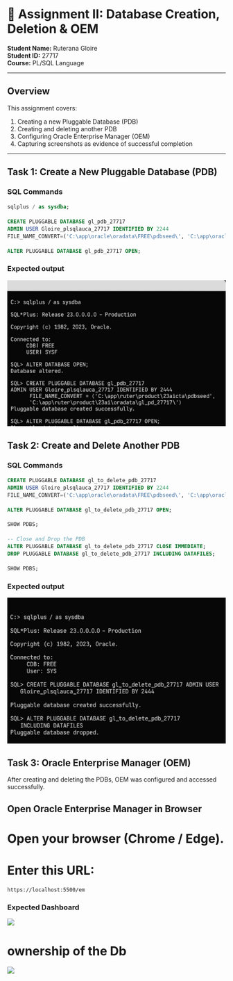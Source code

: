 # 📘 Assignment II: Database Creation, Deletion & OEM

**Student Name:** Ruterana Gloire   
**Student ID:** 27717  
**Course:** PL/SQL Language  


---

##  Overview

This assignment covers:
1. Creating a new Pluggable Database (PDB)
2. Creating and deleting another PDB
3. Configuring Oracle Enterprise Manager (OEM)
4. Capturing screenshots as evidence of successful completion

---

## Task 1: Create a New Pluggable Database (PDB)

###  SQL Commands
```sql
sqlplus / as sysdba;

CREATE PLUGGABLE DATABASE gl_pdb_27717 
ADMIN USER Gloire_plsqlauca_27717 IDENTIFIED BY 2244 
FILE_NAME_CONVERT=('C:\app\oracle\oradata\FREE\pdbseed\', 'C:\app\oracle\oradata\FREE\gl_pdb_27717\');

ALTER PLUGGABLE DATABASE gl_pdb_27717 OPEN;
```
### Expected output
![](/images/creating.jpeg)

## Task 2: Create and Delete Another PDB
###  SQL Commands
```sql
CREATE PLUGGABLE DATABASE gl_to_delete_pdb_27717 
ADMIN USER Gloire_plsqlauca_27717 IDENTIFIED BY 2244 
FILE_NAME_CONVERT=('C:\app\oracle\oradata\FREE\pdbseed\', 'C:\app\oracle\oradata\FREE\gl_to_delete_pdb_27717\');

ALTER PLUGGABLE DATABASE gl_to_delete_pdb_27717 OPEN;

SHOW PDBS;

-- Close and Drop the PDB
ALTER PLUGGABLE DATABASE gl_to_delete_pdb_27717 CLOSE IMMEDIATE;
DROP PLUGGABLE DATABASE gl_to_delete_pdb_27717 INCLUDING DATAFILES;

SHOW PDBS;


```
### Expected output
![](images/pdb.jpeg)

## Task 3: Oracle Enterprise Manager (OEM)

After creating and deleting the PDBs, OEM was configured and accessed successfully.
 ## Open Oracle Enterprise Manager in Browser

# Open your browser (Chrome / Edge).

# Enter this URL:
```
https://localhost:5500/em

```
### Expected Dashboard 
![](images/dash.jpeg)

# ownership of the Db
![](images/dashboard.png)



